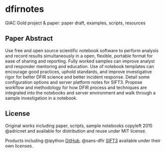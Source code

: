 dfirnotes
=========

GIAC Gold project & paper: paper draft, examples, scripts, resources

Paper Abstract
-------

Use free and open source scientific notebook software to perform analysis and 
record results simultaneously in a open, flexible, portable format for ease of sharing 
and reporting.  Fully worked samples can improve analyst and responder mentoring 
and education. Use of notebook templates can encourage good practices, uphold 
standards, and improve investigative rigor for better DFIR science and better 
incident response. Detail some configuration options and server platform notes for 
SIFT3. Propose workflow and methodology for how DFIR process and techniques 
are integrated into the notebooks and server environment and walk through a 
sample investigation in a notebook. 

License
--------

Original works including paper, scripts, sample notebooks copyleft 2015 @adricnet and available for distribution and reuse under MIT license.

Products including @ipython [GitHub](https://github.com/ipython/ipython), @sans-dfir [SIFT3](https://github.com/sans-dfir/sift-bootstrap) available under their own licenses.

